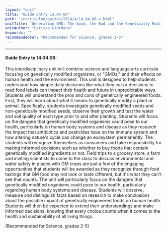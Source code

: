 ```yaml
---
layout: "unit"
title: "Guide Entry 14.04.08"
path: "/curriculum/guides/2014/4/14.04.08.x.html"
unitTitle: "Generation GMO: The Good, the Bad and the Genetically Modified"
unitAuthor: "Larissa Giordano"
keywords: ""
recommendedFor: "Recommended for Science, grades 2-5"
---
```

<body>
<hr/>
 <h4>
  Guide Entry to 14.04.08:
 </h4>
 <p>
  This interdisciplinary unit will combine science and language arts curricula focusing on genetically modified organisms, or "GMOs," and their effects on human health and the environment. This unit is designed to help students understand how simple daily decisions like what they eat or decisions to read food labels can impact their health and future in unpredictable ways. Students will understand the pros and cons of genetically engineered foods. First, they will learn about what it means to genetically modify a plant or animal. Specifically, students investigate genetically modified seeds and non-genetically modified seeds, observe their growth and test the water and soil quality of each type prior to and after planting. Students will focus on the dangers that genetically modified organisms could pose to our health, particularly on human body systems and disease as they research the impact that antibiotics and pesticides have on the immune system and how altering nature's cycle can change an ecosystem permanently. The students will recognize themselves as consumers and take responsibility for making informed decisions such as whether to buy foods that contain genetically modified ingredients or not. Field trips to a grocery store, a farm and inviting scientists to come to the class to discuss environmental and water safety in places with GM crops are just a few of the engaging opportunities that students will be awarded as they recognize through food tastings that GM food may not look or taste different, but it's what they can't see that counts.  The unit will particularly focus on the dangers that genetically modified organisms could pose to our health, particularly regarding human body systems and disease. Students will observe, measure and distinguish facts based on research to make conclusions about the possible impact of genetically engineered foods on human health. Students will then be expected to extend their understandings and make informed decisions, knowing that every choice counts when it comes to the health and sustainability of all living things.
 </p>
<p>
  (Recommended for Science, grades 2-5)
  <b>
  </b>
 </p>





</body>